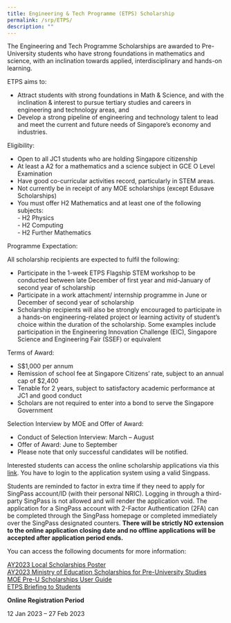 ```yaml
---
title: Engineering & Tech Programme (ETPS) Scholarship
permalink: /srp/ETPS/
description: ""
---
```

The Engineering and Tech Programme Scholarships are awarded to Pre-University students who have strong foundations in mathematics and science, with an inclination towards applied, interdisciplinary and hands-on learning.

ETPS aims to:

*   Attract students with strong foundations in Math & Science, and with the inclination & interest to pursue tertiary studies and careers in engineering and technology areas, and
*   Develop a strong pipeline of engineering and technology talent to lead and meet the current and future needs of Singapore’s economy and industries.

Eligibility:

*   Open to all JC1 students who are holding Singapore citizenship
*   At least a A2 for a mathematics and a science subject in GCE O Level Examination
*   Have good co-curricular activities record, particularly in STEM areas.
*   Not currently be in receipt of any MOE scholarships (except Edusave Scholarships)
*   You must offer H2 Mathematics and at least one of the following subjects:  
    \- H2 Physics  
    \- H2 Computing  
    \- H2 Further Mathematics

Programme Expectation:

All scholarship recipients are expected to fulfil the following:

*   Participate in the 1-week ETPS Flagship STEM workshop to be conducted between late December of first year and mid-January of second year of scholarship
*   Participate in a work attachment/ internship programme in June or December of second year of scholarship
*   Scholarship recipients will also be strongly encouraged to participate in a hands-on engineering-related project or learning activity of student’s choice within the duration of the scholarship. Some examples include participation in the Engineering Innovation Challenge (EIC), Singapore Science and Engineering Fair (SSEF) or equivalent

Terms of Award:

*   S$1,000 per annum
*   Remission of school fee at Singapore Citizens’ rate, subject to an annual cap of $2,400
*   Tenable for 2 years, subject to satisfactory academic performance at JC1 and good conduct
*   Scholars are not required to enter into a bond to serve the Singapore Government

Selection Interview by MOE and Offer of Award:

*   Conduct of Selection Interview: March – August
*   Offer of Award: June to September
*   Please note that only successful candidates will be notified.

Interested students can access the online scholarship applications via this [link](https://www.moe.gov.sg/financial-matters/awards-scholarships). You have to login to the application system using a valid Singpass.

Students are reminded to factor in extra time if they need to apply for SingPass account/ID (with their personal NRIC). Logging in through a third-party SingPass is not allowed and will render the application void. The application for a SingPass account with 2-Factor Authentication (2FA) can be completed through the SingPass homepage or completed immediately over the SingPass designated counters. **There will be strictly NO extension to the online application closing date and no offline applications will be accepted after application period ends.**

You can access the following documents for more information:

[AY2023 Local Scholarships Poster](/files/AY2023-Local-Scholarships-Poster.pdf)  
[AY2023 Ministry of Education Scholarships for Pre-University Studies](/files/AY2023-Ministry-of-Education-Scholarships-for-Pre-University-Studies.pdf)  
[MOE Pre-U Scholarships User Guide](/files/MOE-Pre-U-Scholarships-User-Guide.pdf)  
[ETPS Briefing to Students](/files/ETPS-Briefing-to-Students.pdf)

**Online Registration Period**

12 Jan 2023 – 27 Feb 2023